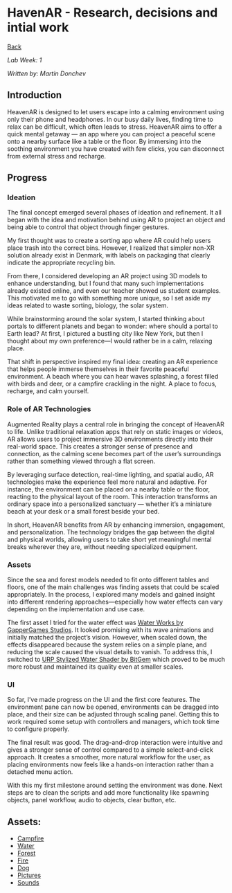 # HavenAR - Research, decisions and intial work

[Back](../README.md)

_Lab Week: 1_

_Written by: Martin Donchev_

## Introduction

HeavenAR is designed to let users escape into a calming environment using only their phone and headphones. In our busy daily lives, finding time to relax can be difficult, which often leads to stress. HeavenAR aims to offer a quick mental getaway — an app where you can project a peaceful scene onto a nearby surface like a table or the floor. By immersing into the soothing environment you have created with few clicks, you can disconnect from external stress and recharge.

## Progress

### Ideation

The final concept emerged several phases of ideation and refinement. It all began with the idea and motivation behind using AR to project an object and being able to control that object through finger gestures. 

My first thought was to create a sorting app where AR could help users place trash into the correct bins. However, I realized that simpler non-XR solution already exist in Denmark, with labels on packaging that clearly indicate the appropriate recycling bin.

From there, I considered developing an AR project using 3D models to enhance understanding, but I found that many such implementations already existed online, and even our teacher showed us student examples. This motivated me to go with something more unique, so I set aside my ideas related to waste sorting, biology, the solar system.

While brainstorming around the solar system, I started thinking about portals to different planets and began to wonder: where should a portal to Earth lead? At first, I pictured a bustling city like New York, but then I thought about my own preference—I would rather be in a calm, relaxing place.

That shift in perspective inspired my final idea: creating an AR experience that helps people immerse themselves in their favorite peaceful environment. A beach where you can hear waves splashing, a forest filled with birds and deer, or a campfire crackling in the night. A place to focus, recharge, and calm yourself.

### Role of AR Technologies

Augmented Reality plays a central role in bringing the concept of HeavenAR to life. Unlike traditional relaxation apps that rely on static images or videos, AR allows users to project immersive 3D environments directly into their real-world space. This creates a stronger sense of presence and connection, as the calming scene becomes part of the user’s surroundings rather than something viewed through a flat screen.

By leveraging surface detection, real-time lighting, and spatial audio, AR technologies make the experience feel more natural and adaptive. For instance, the environment can be placed on a nearby table or the floor, reacting to the physical layout of the room. This interaction transforms an ordinary space into a personalized sanctuary — whether it’s a miniature beach at your desk or a small forest beside your bed.

In short, HeavenAR benefits from AR by enhancing immersion, engagement, and personalization. The technology bridges the gap between the digital and physical worlds, allowing users to take short yet meaningful mental breaks wherever they are, without needing specialized equipment.

### Assets

Since the sea and forest models needed to fit onto different tables and floors, one of the main challenges was finding assets that could be scaled appropriately. In the process, I explored many models and gained insight into different rendering approaches—especially how water effects can vary depending on the implementation and use case.

The first asset I tried for the water effect was [Water Works by GapperGames Studios](https://assetstore.unity.com/packages/3d/environments/waterworks-simple-water-ocean-river-system-for-urp-reflection-re-206909). It looked promising with its wave animations and initially matched the project’s vision. However, when scaled down, the effects disappeared because the system relies on a simple plane, and reducing the scale caused the visual details to vanish. To address this, I switched to [URP Stylized Water Shader by BitGem](https://assetstore.unity.com/packages/vfx/shaders/urp-stylized-water-shader-proto-series-187485) which proved to be much more robust and maintained its quality even at smaller scales.

### UI

So far, I’ve made progress on the UI and the first core features. The environment pane can now be opened, environments can be dragged into place, and their size can be adjusted through scaling panel. Getting this to work required some setup with controllers and managers, which took time to configure properly.

The final result was good. The drag-and-drop interaction were intuitive and gives a stronger sense of control compared to a simple select-and-click approach. It creates a smoother, more natural workflow for the user, as placing environments now feels like a hands-on interaction rather than a detached menu action.

With this my first milestone around setting the environment was done. Next steps are to clean the scripts and add more functionality like spawning objects, panel workflow, audio to objects, clear button, etc. 

## Assets:
- [Campfire](https://assetstore.unity.com/packages/3d/props/the-free-medieval-and-war-props-174433)
- [Water](https://assetstore.unity.com/packages/vfx/shaders/urp-stylized-water-shader-proto-series-187485)
- [Forest](https://assetstore.unity.com/packages/3d/vegetation/environment-pack-free-forest-sample-168396)
- [Fire](https://assetstore.unity.com/packages/vfx/particles/fire-explosions/free-fire-vfx-urp-266226)
- [Dog](https://assetstore.unity.com/packages/3d/characters/animals/mammals/3d-stylized-animated-dogs-kit-284699)
- [Pictures](https://www.flaticon.com/)
- [Sounds](https://pixabay.com/)